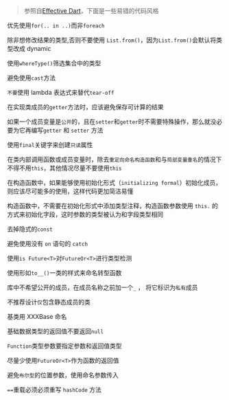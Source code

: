 > 参照自[Effective Dart](https://dart.cn/guides/language/effective-dart)，下面是一些易错的代码风格

优先使用`for(.. in ..)`而非`foreach`

除非想修改结果的类型,否则不要使用 `List.from()`，因为`List.from()`会默认将类型改成 dynamic

使用`whereType()`筛选集合中的类型

避免使用`cast`方法

`不要`使用 lambda 表达式来替代`tear-off`

在实现类成员的`getter`方法时，应该避免保存可计算的结果

如果一个成员变量是`公开`的，且在`setter`和`getter`时不需要特殊操作，那么就没必要为它再编写`getter` 和 `setter` 方法

使用`final`关键字来创建`只读`属性

在类内部调用函数或成员变量时，除去`重定向命名构造函数`和与`局部变量重名`的情况下不得不用`this`，其他情况尽量不要使用`this`

在构造函数中，如果能够使用初始化形式（`initializing formal`）初始化成员，则应该尽可能多的使用，这样代码更加简洁易懂

构造函数中，不需要在初始化形式中添加类型注释，构造函数参数使用 `this.` 的方式来初始化字段，这时参数的类型被认为和字段类型相同

去掉隐式的`const`

避免使用没有 `on` 语句的 `catch`

使用`is Future<T>`对`FutureOr<T>`进行类型检测

使用形如`to__()`一类的样式来命名转型函数

库中不希望公开的成员，在成员名称之前加一个`_` ， 将它标识为`私有`成员

不推荐设计`仅`包含静态成员的类

基类用 XXXBase 命名

基础数据类型的返回值不要返回`null`

`Function`类型参数要指定参数和返回值类型

尽量少使用`FutureOr<T>`作为函数的返回值

避免`布尔型`的位置参数，使用命名参数传入

`==`重载必须必须重写 `hashCode` 方法